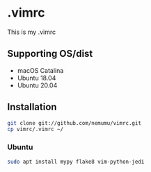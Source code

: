 # .vimrc
This is my .vimrc

## Supporting OS/dist
- macOS Catalina
- Ubuntu 18.04
- Ubuntu 20.04

## Installation
```bash
git clone git://github.com/nemumu/vimrc.git
cp vimrc/.vimrc ~/
```

### Ubuntu
```bash
sudo apt install mypy flake8 vim-python-jedi
```
